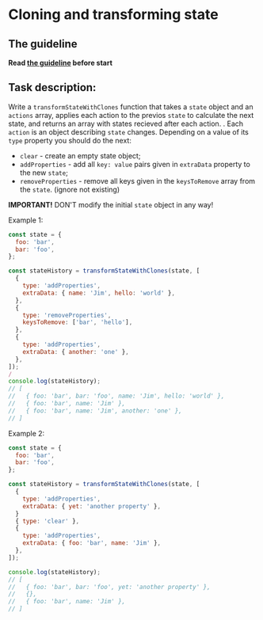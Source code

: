 # Cloning and transforming state

## The guideline

**Read [the guideline](https://github.com/mate-academy/js_task-guideline/blob/master/README.md) before start**

## Task description:

Write a `transformStateWithClones` function that takes a `state` object and an `actions` array,
applies each action to the previos `state` to calculate the next state,
and returns an array with states recieved after each action.
.
Each `action` is an object describing `state` changes. Depending on a value of its `type` property you should do the next:
- `clear` - create an empty state object;
- `addProperties` - add all `key: value` pairs given in `extraData` property to the new `state`;
- `removeProperties` - remove all keys given in the `keysToRemove` array from the `state`. (ignore not existing)

**IMPORTANT!** DON'T modify the initial `state` object in any way!

Example 1:

```js
const state = {
  foo: 'bar',
  bar: 'foo',
};

const stateHistory = transformStateWithClones(state, [
  {
    type: 'addProperties',
    extraData: { name: 'Jim', hello: 'world' },
  },
  {
    type: 'removeProperties',
    keysToRemove: ['bar', 'hello'],
  },
  {
    type: 'addProperties',
    extraData: { another: 'one' },
  },
]);
/
console.log(stateHistory);
// [
//   { foo: 'bar', bar: 'foo', name: 'Jim', hello: 'world' },
//   { foo: 'bar', name: 'Jim' },
//   { foo: 'bar', name: 'Jim', another: 'one' },
// ]
```

Example 2:

```js
const state = {
  foo: 'bar',
  bar: 'foo',
};

const stateHistory = transformStateWithClones(state, [
  {
    type: 'addProperties',
    extraData: { yet: 'another property' },
  }
  { type: 'clear' },
  {
    type: 'addProperties',
    extraData: { foo: 'bar', name: 'Jim' },
  },
]);

console.log(stateHistory);
// [
//   { foo: 'bar', bar: 'foo', yet: 'another property' },
//   {},
//   { foo: 'bar', name: 'Jim' },
// ]
```

